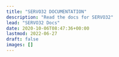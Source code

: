 ```yaml
---
title: "SERVO32 DOCUMENTATION"
description: "Read the docs for SERVO32"
lead: "SERVO32 Docs"
date: 2020-10-06T08:47:36+00:00
lastmod: 2022-06-27
draft: false
images: []
---
```

